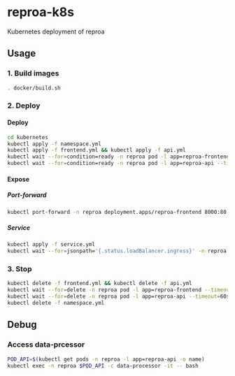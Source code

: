 # reproa-k8s
Kubernetes deployment of reproa

## Usage
### 1. Build images
```bash
. docker/build.sh
```

### 2. Deploy
#### Deploy
```bash
cd kubernetes
kubectl apply -f namespace.yml
kubectl apply -f frontend.yml && kubectl apply -f api.yml
kubectl wait --for=condition=ready -n reproa pod -l app=reproa-frontend --timeout=60s
kubectl wait --for=condition=ready -n reproa pod -l app=reproa-api --timeout=60s
```

#### Expose
##### Port-forward
```bash
kubectl port-forward -n reproa deployment.apps/reproa-frontend 8000:80
```

##### Service
```bash
kubectl apply -f service.yml
kubectl wait --for=jsonpath='{.status.loadBalancer.ingress}' -n reproa service/reproa-access
```

### 3. Stop
```bash
kubectl delete -f frontend.yml && kubectl delete -f api.yml
kubectl wait --for=delete -n reproa pod -l app=reproa-frontend --timeout=60s
kubectl wait --for=delete -n reproa pod -l app=reproa-api --timeout=60s
kubectl delete -f namespace.yml
```

## Debug
### Access data-prcessor
```bash
POD_API=$(kubectl get pods -n reproa -l app=reproa-api -o name)
kubectl exec -n reproa $POD_API -c data-processor -it -- bash
```
